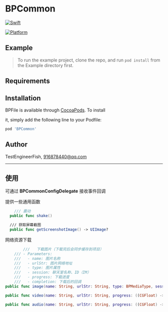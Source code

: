 # BPCommon



[![Swift](https://img.shields.io/badge/Swift-%3E=5.0-Orange?style=flat-square)](https://img.shields.io/badge/Swift-%3E=5.0-Orange?style=flat-square)

[![Platform](https://img.shields.io/badge/Platforms-iOS-Green?style=flat-square)](https://img.shields.io/badge/Platforms-iOS-Green?style=flat-square)




## Example

> To run the example project, clone the repo, and run `pod install` from the Example directory first.



## Requirements



## Installation



BPFile is available through [CocoaPods](https://cocoapods.org). To install

it, simply add the following line to your Podfile:



```ruby
pod 'BPCommon'
```


## Author



TestEngineerFish, 916878440@qq.com



---

## 使用

可通过 **BPCommonConfigDelegate** 接收事件回调

提供一些通用函数

```swift
    /// 震动
  public func shake() 

  /// 获取屏幕截图
  public func getScreenshotImage() -> UIImage?
```

网络资源下载

```swift
        ///   下载图片（下载完后会同步缓存到项目）
    /// - Parameters:
    ///   - name: 图片名称
    ///   - urlStr: 图片网络地址
    ///   - type: 图片属性
    ///   - session: 聊天室名称、ID（IM）
    ///   - progress: 下载进度
    ///   - completion: 下载后的回调
public func image(name: String, urlStr: String, type: BPMediaType, session: String?, progress: ((CGFloat) ->Void)?, completion: DefaultImageBlock?)

public func video(name: String, urlStr: String, progress: ((CGFloat) ->Void)?, completion: DefaultImageBlock?)

public func audio(name: String, urlStr: String, progress: ((CGFloat) ->Void)?, completion: DefaultImageBlock?)
```



  

